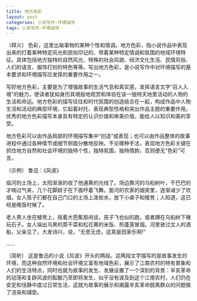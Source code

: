 ```yaml
---
title: 地方色彩
layout: post
categories: 小说写作-环境描写
tags: 小说写作-环境描写
---
```


〔释义〕 色彩，这里比喻事物的某种个性和情调。地方色彩，指小说作品中表现出来的打着某种特定风光和民俗印记的、带着某种特定情调和氛围的地域环境特征。具体包括地方独特的自然风光、特殊的社会风貌、经济文化生活、民情风俗、人们的语言、服饰打扮的特色等等。写出地方色彩，是小说写作中对环境描写的基本要求和环境描写应发挥的重要作用之一。

写好地方色彩，主要是为了增强故事的生活气息和真实感，发挥语言文字“召人入境”的魅力，使读者犹如身历其境般地观赏和体验在该一独特天地里活动的人物的生活和命运。地方色彩的描写往往和时代氛围的创造结合在一起，构成作品中人物生活和活动的典型环境，它起着衬托、表现典型性格和突出作品主题的重要作用。优秀的地方色彩描写本身具有特定的认识价值和审美价值，能给人以知识和美的享受。

地方色彩可以由作品局部的环境描写集中“创造”或表现；也可以由作品整体的故事进程中通过各种情节或细节侧面分散地反映。不论哪种手法，表现地方色彩关键在抓住地方自然和社会环境的独特个性，独特氛围，独特情韵，否则便无“色彩”可言。

〔示例〕 鲁迅：《风波》

临河的土场上，太阳渐渐的收了他通黄的光线了。场边靠河的乌桕树叶，干巴巴的才喘过气来，几个花脚蚊子在下面哼着飞舞。面河的农家的烟突里，逐渐减少了炊烟，女人孩子们都在自己门口的土场上泼些水，放下小桌子和矮凳；人知道，这已经是晚饭时候了。

老人男人坐在矮凳上，摇着大芭蕉扇闲谈，孩子飞也似的跑，或者蹲在乌桕树下赌玩石子。女人端出乌黑的蒸干菜和松花黄的米饭、热蓬莲冒烟。河里驶过文人的酒船，父亲见了，大发诗兴，说，“无思无虑，这真是田家乐啊!”

……

〔简析〕 这是鲁迅的小说《风波》开头的两段。这两段文字描写的是故事发生的环境，而这种自然环境和社会环境又富有地域色彩，展示了江南农村的特有景象和人们的生活特点，同时也就为故事的发生、发展设置了一个深刻的背景：辛亥革命的动荡和复辟风波的酝酿乃至即将发生，似乎没有波及到这个江南农村，人们仍在安定和恬静中度过日常生活，这就为故事的展示和揭露辛亥革命脱离群众的问题做了渲染和铺垫。 